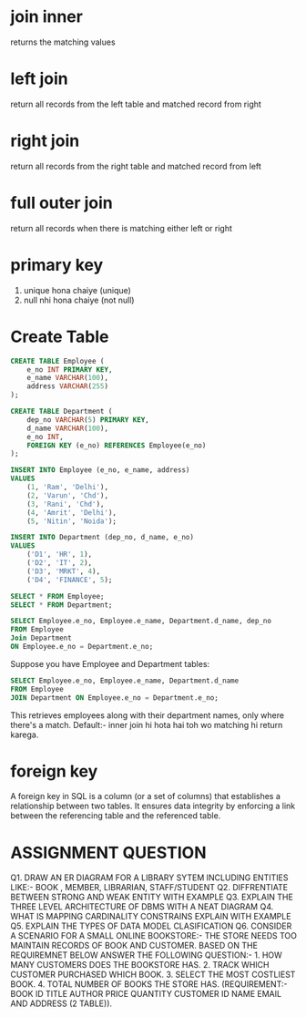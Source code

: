 
# join inner
returns the matching values

# left join 
return all records from the left table and matched record from right

# right join 
return all records from the right table and matched record from left

# full outer join 
return all records when there is matching either left or right 


# primary key
1. unique hona chaiye (unique)
2. null nhi hona chaiye (not null)

# Create Table 

```sql
CREATE TABLE Employee (
    e_no INT PRIMARY KEY,
    e_name VARCHAR(100),
    address VARCHAR(255)
);

CREATE TABLE Department (
    dep_no VARCHAR(5) PRIMARY KEY,
    d_name VARCHAR(100),
    e_no INT,
    FOREIGN KEY (e_no) REFERENCES Employee(e_no)
);

INSERT INTO Employee (e_no, e_name, address)
VALUES 
    (1, 'Ram', 'Delhi'),
    (2, 'Varun', 'Chd'),
    (3, 'Rani', 'Chd'),
    (4, 'Amrit', 'Delhi'),
    (5, 'Nitin', 'Noida');

INSERT INTO Department (dep_no, d_name, e_no)
VALUES 
    ('D1', 'HR', 1),
    ('D2', 'IT', 2),
    ('D3', 'MRKT', 4),
    ('D4', 'FINANCE', 5);

SELECT * FROM Employee;
SELECT * FROM Department;

SELECT Employee.e_no, Employee.e_name, Department.d_name, dep_no  
FROM Employee
Join Department
ON Employee.e_no = Department.e_no;
```

Suppose you have Employee and Department tables:

```sql
SELECT Employee.e_no, Employee.e_name, Department.d_name
FROM Employee
JOIN Department ON Employee.e_no = Department.e_no;
```

This retrieves employees along with their department names, only where there's a match.
Default:- inner join hi hota hai toh wo matching hi return karega.

# foreign key

A foreign key in SQL is a column (or a set of columns) that establishes a relationship between two tables. It ensures data integrity by enforcing a link between the referencing table and the referenced table.

# ASSIGNMENT QUESTION

Q1. DRAW AN ER DIAGRAM FOR A LIBRARY SYTEM INCLUDING ENTITIES LIKE:-
     BOOK , MEMBER, LIBRARIAN, STAFF/STUDENT
Q2. DIFFRENTIATE BETWEEN STRONG AND WEAK ENTITY WITH EXAMPLE 
Q3. EXPLAIN THE THREE LEVEL ARCHITECTURE OF DBMS WITH A NEAT DIAGRAM
Q4. WHAT IS MAPPING CARDINALITY CONSTRAINS EXPLAIN WITH EXAMPLE
Q5. EXPLAIN THE TYPES OF DATA MODEL CLASIFICATION
Q6. CONSIDER A SCENARIO FOR A SMALL ONLINE BOOKSTORE:-
    THE STORE NEEDS TOO MAINTAIN RECORDS OF BOOK AND CUSTOMER. 
        BASED ON THE REQUIREMNET BELOW ANSWER THE FOLLOWING QUESTION:-
            1. HOW MANY CUSTOMERS DOES THE BOOKSTORE HAS.
            2. TRACK WHICH CUSTOMER PURCHASED WHICH BOOK.
            3. SELECT THE MOST COSTLIEST BOOK.
            4. TOTAL NUMBER OF BOOKS THE STORE HAS.
    (REQUIREMENT:-
    BOOK ID TITLE AUTHOR PRICE QUANTITY
    CUSTOMER ID NAME EMAIL AND ADDRESS
    (2 TABLE)).